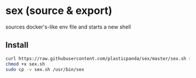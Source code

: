 # sex (**s**ource & **ex**port)
sources docker's-like env file and starts a new shell

## Install

```bash
curl https://raw.githubusercontent.com/plasticpanda/sex/master/sex.sh > sex.sh
chmod +x sex.sh
sudo cp -v sex.sh /usr/bin/sex
```
